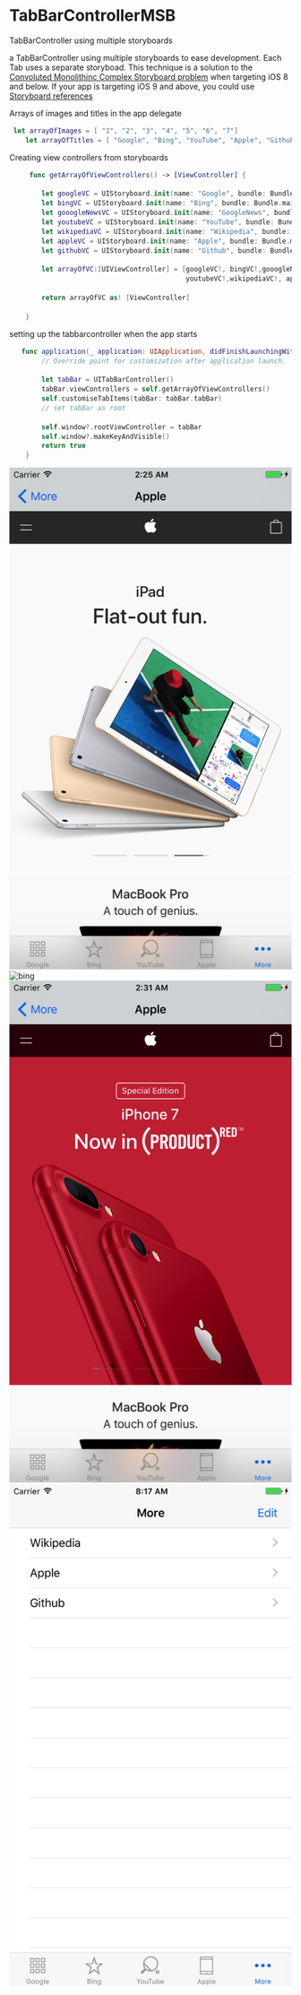 # TabBarControllerMSB
TabBarController using multiple storyboards

a TabBarController using multiple storyboards to ease development. Each Tab uses a separate storyboad.
This technique is a solution to the [Convoluted Monolithinc Complex Storyboard problem](https://www.quora.com/Which-is-better-for-iOS-apps-storyboards-or-programmatic-development) when targeting iOS 8 and below. If your app is targeting iOS 9 and above, you could use [Storyboard references](https://www.raywenderlich.com/115697/ios-9-storyboards-tutorial-whats-new-in-storyboards)

Arrays of images and titles in the app delegate
```swift
 let arrayOfImages = [ "1", "2", "3", "4", "5", "6", "7"]
    let arrayOfTitles = [ "Google", "Bing", "YouTube", "Apple", "Github", "Wikipedia", "GoogleNews"]
```
Creating view controllers from storyboards
```swift
     func getArrayOfViewControllers() -> [ViewController] {
        
        let googleVC = UIStoryboard.init(name: "Google", bundle: Bundle.main).instantiateInitialViewController()
        let bingVC = UIStoryboard.init(name: "Bing", bundle: Bundle.main).instantiateInitialViewController()
        let gooogleNewsVC = UIStoryboard.init(name: "GoogleNews", bundle: Bundle.main).instantiateInitialViewController()
        let youtubeVC = UIStoryboard.init(name: "YouTube", bundle: Bundle.main).instantiateInitialViewController()
        let wikipediaVC = UIStoryboard.init(name: "Wikipedia", bundle: Bundle.main).instantiateInitialViewController()
        let appleVC = UIStoryboard.init(name: "Apple", bundle: Bundle.main).instantiateInitialViewController()
        let githubVC = UIStoryboard.init(name: "Github", bundle: Bundle.main).instantiateInitialViewController()
        
        let arrayOfVC:[UIViewController] = [googleVC!, bingVC!,gooogleNewsVC!,
                                            youtubeVC!,wikipediaVC!, appleVC!, githubVC!]
        
        return arrayOfVC as! [ViewController]
        
    }
```
setting up the tabbarcontroller when the app starts
```swift
   func application(_ application: UIApplication, didFinishLaunchingWithOptions launchOptions: [UIApplicationLaunchOptionsKey: Any]?) -> Bool {
        // Override point for customization after application launch.
        
        let tabBar = UITabBarController()
        tabBar.viewControllers = self.getArrayOfViewControllers()
        self.customiseTabItems(tabBar: tabBar.tabBar)
        // set tabBar as root
        
        self.window?.rootViewController = tabBar
        self.window?.makeKeyAndVisible()
        return true
    }
```
![google](goog.png)
![bing](bing.png)
![apple](aapl.png)
![more](more.png)

